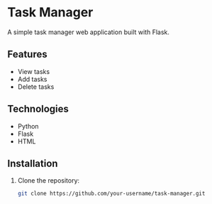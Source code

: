 # Task Manager

A simple task manager web application built with Flask.

## Features

- View tasks
- Add tasks
- Delete tasks

## Technologies

- Python
- Flask
- HTML

## Installation

1. Clone the repository:
   ```bash
   git clone https://github.com/your-username/task-manager.git
   ```

